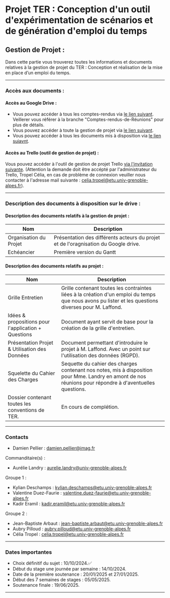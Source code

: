 # Projet TER : Conception d'un outil d'expérimentation de scénarios et de génération d'emploi du temps

## Gestion de Projet : 
Dans cette partie vous trouverez toutes les informations et documents relatives à la gestion de projet du TER : Conception et réalisation de la mise en place d’un emploi du temps.

---
### Accès aux documents : 

#### Accès au Google Drive : 
- Vous pouvez accéder à tous les comptes-rendus via [le lien suivant](https://drive.google.com/drive/folders/14-HWxcOXcnJf5WjjvTNWQ2tMvVvIMdCz?usp=sharing). Veillerer vous référer à la branche "Comptes-rendus-de-Réunions" pour plus de détails.
- Vous pouvez accéder à toute la gestion de projet via [le lien suivant](https://drive.google.com/drive/folders/189bBvaXNsyEjTNG3iaVXO0WQ8KaDxHea?usp=sharing).
- Vous pouvez accéder à tous les documents mis à disposition via [le lien suiavnt](https://drive.google.com/drive/folders/1A3VCdZdZZUSmMKo5c7HoZu2C7Ld2FmUB?usp=sharing).

#### Accès au Trello (outil de gestion de projet) : 
Vous pouvez accéder à l'outil de gestion de projet Trello [via l'invitation suivante](https://trello.com/invite/b/6718f9e1feb58c144f2da44b/ATTIe87930ff516125d7c3939c526abd151953855765/m1-miashs-ic-ter-edt). (Attention la demande doit être accépté par l'administrateur du Trello, Tropel Célia, en cas de problème de connexion veuiller nous contacter à l'adresse mail suivante :  celia.tropel@etu.univ-grenoble-alpes.fr).

---

### Description des documents à disposition sur le drive : 

#### Description des documents relatifs à la gestion de projet : 
| Nom                       | Description    | 
|---------------------------|----------------|
| Organisation du Projet    | Présentation des différents acteurs du projet et de l'oragnisation du Google drive.  | 
| Echéancier                | Première version du Gantt |

#### Description des documents relatifs au projet : 
| Nom                                                | Description    | 
|----------------------------------------------------|----------------|
| Grille Entretien                                   | Grille contenant toutes les contraintes liées à la création d'un emploi du temps que nous avons pu lister et les questions diverses pour M. Laffond. | 
|Idées & propositions pour l'application + Questions | Document ayant servit de base pour la création de la grille d'entretien. |
|Présentation Projet & Utilisation des Données       | Document permettant d'introduire le projet à M. Laffond. Avec un point sur l'utilisation des données (RGPD). |
|Squelette du Cahier des Charges                     | Sequette du cahier des charges contenant nos notes, mis à disposition pour Mme. Landry en amont de nos réunions pour répondre à d'aventuelles questions. |
|Dossier contenant toutes les conventions de TER.      | En cours de complétion.   |

---

### Contacts 

- Damien Pellier : damien.pellier@imag.fr 

Commanditaire(s) : 
- Aurélie Landry : aurelie.landry@univ-grenoble-alpes.fr

Groupe 1 : 
- Kylian Deschamps : kylian.deschamps@etu.univ-grenoble-alpes.fr 
- Valentine Duez-Faurie : valentine.duez-faurie@etu.univ-grenoble-alpes.fr 
- Kadir Eramil : kadir.eramil@etu.univ-grenoble-alpes.fr 

Groupe 2 : 
- Jean-Baptiste Arbaut : jean-baptiste.arbaut@etu.univ-grenoble-alpes.fr 
- Aubry Pilloud : aubry.pilloud@etu.univ-grenoble-alpes.fr 
- Célia Tropel : celia.tropel@etu.univ-grenoble-alpes.fr 

---
### Dates importantes 
- Choix définitif du sujet : 10/10/2024.✅
- Début du stage une journée par semaine : 14/10/2024.
- Date de la première soutenance : 20/01/2025 et 27/01/2025.
- Début des 7 semaines de stages : 05/05/2025.
- Soutenance finale : 19/06/2025.

---
